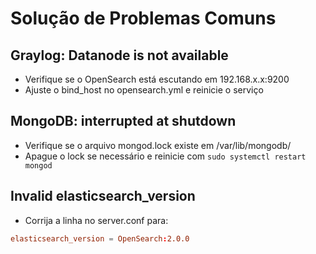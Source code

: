 # Solução de Problemas Comuns

## Graylog: Datanode is not available
- Verifique se o OpenSearch está escutando em 192.168.x.x:9200
- Ajuste o bind_host no opensearch.yml e reinicie o serviço

## MongoDB: interrupted at shutdown
- Verifique se o arquivo mongod.lock existe em /var/lib/mongodb/
- Apague o lock se necessário e reinicie com `sudo systemctl restart mongod`

## Invalid elasticsearch_version
- Corrija a linha no server.conf para:
```conf
elasticsearch_version = OpenSearch:2.0.0
```
